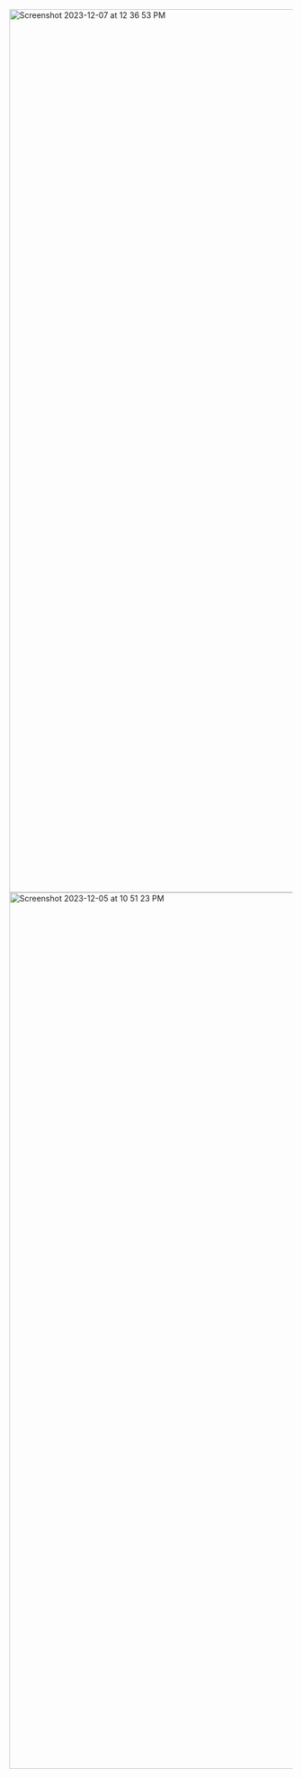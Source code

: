 <img width="1572" alt="Screenshot 2023-12-07 at 12 36 53 PM" src="https://github.com/VitaliPri/Airline-Ticket-Search/assets/101225909/e076c0af-483c-4e51-a257-38e0aea5559e">
<img width="1560" alt="Screenshot 2023-12-05 at 10 51 23 PM" src="https://github.com/VitaliPri/Airline-Ticket-Search/assets/101225909/c07e02bc-ee91-4168-8733-24e0b473cd9b">

